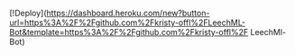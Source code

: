 [!Deploy](https://dashboard.heroku.com/new?button-url=https%3A%2F%2Fgithub.com%2Fkristy-offl%2FLeechML-Bot&template=https%3A%2F%2Fgithub.com%2Fkristy-offl%2F
LeechMl-Bot)
